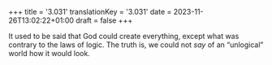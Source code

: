 +++
title = '3.031'
translationKey = '3.031'
date = 2023-11-26T13:02:22+01:00
draft = false
+++

It used to be said that God could create everything, except what was contrary to the laws of logic. The truth is, we could not <em>say</em> of an “unlogical” world how it would look.
